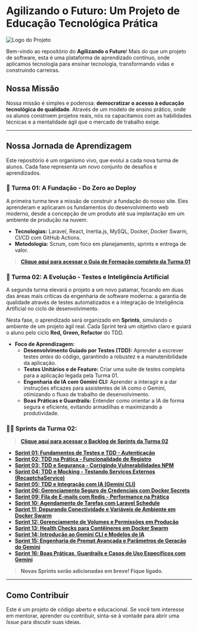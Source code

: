 # Agilizando o Futuro: Um Projeto de Educação Tecnológica Prática

![Logo do Projeto](https://raw.githubusercontent.com/Clube-Siga/agilizando-o-futuro/main/src/public/images/Isologo-Blue.png)

Bem-vindo ao repositório do **Agilizando o Futuro**! Mais do que um projeto de software, esta é uma plataforma de aprendizado contínuo, onde aplicamos tecnologia para ensinar tecnologia, transformando vidas e construindo carreiras.

## Nossa Missão

Nossa missão é simples e poderosa: **democratizar o acesso à educação tecnológica de qualidade**. Através de um modelo de ensino prático, onde os alunos constroem projetos reais, nós os capacitamos com as habilidades técnicas e a mentalidade ágil que o mercado de trabalho exige.

---

## Nossa Jornada de Aprendizagem

Este repositório é um organismo vivo, que evolui a cada nova turma de alunos. Cada fase representa um novo conjunto de desafios e aprendizados.

### 🚀 Turma 01: A Fundação - Do Zero ao Deploy

A primeira turma teve a missão de construir a fundação do nosso site. Eles aprenderam e aplicaram os fundamentos do desenvolvimento web moderno, desde a concepção de um produto até sua implantação em um ambiente de produção na nuvem.

*   **Tecnologias:** Laravel, React, Inertia.js, MySQL, Docker, Docker Swarm, CI/CD com GitHub Actions.
*   **Metodologia:** Scrum, com foco em planejamento, sprints e entrega de valor.

> **[Clique aqui para acessar o Guia de Formação completo da Turma 01](./docs/turma-01/overview-agile-team-one.md)**

### 🤖 Turma 02: A Evolução - Testes e Inteligência Artificial

A segunda turma elevará o projeto a um novo patamar, focando em duas das áreas mais críticas da engenharia de software moderna: a garantia de qualidade através de testes automatizados e a integração de Inteligência Artificial no ciclo de desenvolvimento.

Nesta fase, o aprendizado será organizado em **Sprints**, simulando o ambiente de um projeto ágil real. Cada Sprint terá um objetivo claro e guiará o aluno pelo ciclo **Red, Green, Refactor** do TDD.

*   **Foco de Aprendizagem:**
    *   **Desenvolvimento Guiado por Testes (TDD):** Aprender a escrever testes *antes* do código, garantindo a robustez e a manutenibilidade da aplicação.
    *   **Testes Unitários e de Feature:** Criar uma suíte de testes completa para a aplicação legada pela Turma 01.
    *   **Engenharia de IA com Gemini CLI:** Aprender a interagir e a dar instruções eficazes para assistentes de IA como o Gemini, otimizando o fluxo de trabalho de desenvolvimento.
    *   **Boas Práticas e Guardrails:** Entender como orientar a IA de forma segura e eficiente, evitando armadilhas e maximizando a produtividade.

### 🏃‍♂️ Sprints da Turma 02:

> **[Clique aqui para acessar o Backlog de Sprints da Turma 02](./docs/turma-02/backlog.md)**

*   **[Sprint 01: Fundamentos de Testes e TDD - Autenticação](./docs/turma-02/sprints/sprint-01-tdd-autenticacao.md)**
*   **[Sprint 02: TDD na Prática - Funcionalidade de Registro](./docs/turma-02/sprints/sprint-02-tdd-registro.md)**
*   **[Sprint 03: TDD e Segurança - Corrigindo Vulnerabilidades NPM](./docs/turma-02/sprints/sprint-03-tdd-npm-audit.md)**
*   **[Sprint 04: TDD e Mocking - Testando Serviços Externos (RecaptchaService)](./docs/turma-02/sprints/sprint-04-tdd-recaptcha-service.md)**
*   **[Sprint 05: TDD e Integração com IA (Gemini CLI)](./docs/turma-02/sprints/sprint-05-tdd-ai-integration.md)**
*   **[Sprint 06: Gerenciamento Seguro de Credenciais com Docker Secrets](./docs/turma-02/sprints/sprint-06-docker-secrets.md)**
*   **[Sprint 09: Fila de E-mails com Redis - Performance na Prática](./docs/turma-02/sprints/sprint-09-fila-de-emails-com-redis.md)**
*   **[Sprint 10: Agendamento de Tarefas com Laravel Schedule](./docs/turma-02/sprints/sprint-10-agendamento-de-tarefas-com-laravel-schedule.md)**
*   **[Sprint 11: Depurando Conectividade e Variáveis de Ambiente em Docker Swarm](./docs/turma-02/sprints/sprint-11-depurando-conectividade-e-variaveis-de-ambiente.md)**
*   **[Sprint 12: Gerenciamento de Volumes e Permissões em Produção](./docs/turma-02/sprints/sprint-12-gerenciamento-de-volumes-e-permissoes.md)**
*   **[Sprint 13: Health Checks para Contêineres em Docker Swarm](./docs/turma-02/sprints/sprint-13-health-checks-docker-swarm.md)**
*   **[Sprint 14: Introdução ao Gemini CLI e Modelos de IA](./docs/turma-02/sprints/sprint-14-introducao-gemini-cli-modelos-ia.md)**
*   **[Sprint 15: Engenharia de Prompt Avançada e Parâmetros de Geração do Gemini](./docs/turma-02/sprints/sprint-15-engenharia-prompt-avancada-gemini.md)**
*   **[Sprint 16: Boas Práticas, Guardrails e Casos de Uso Específicos com Gemini](./docs/turma-02/sprints/sprint-16-boas-praticas-guardrails-gemini.md)**

> **Novas Sprints serão adicionadas em breve! Fique ligado.**

---

## Como Contribuir

Este é um projeto de código aberto e educacional. Se você tem interesse em mentorar, aprender ou contribuir, sinta-se à vontade para abrir uma *Issue* para discutir suas ideias.
